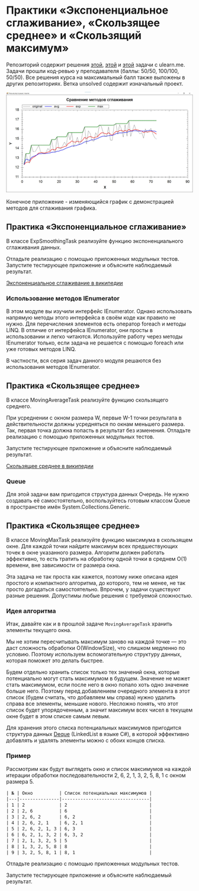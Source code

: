 ﻿
# ﻿Практики «Экспоненциальное сглаживание», «Скользящее среднее» и «Скользящий максимум»
Репозиторий содержит решения [этой](https://ulearn.me/course/basicprogramming2/Praktika_Eksponentsial_noe_sglazhivanie__c334ede2-2c35-4fcb-94cb-fb1c48e3e7bb), [этой](https://ulearn.me/course/basicprogramming2/Praktika_Skol_zyashchee_srednee__26c11465-87ec-4e5c-bed9-36987826b503) и [этой](https://ulearn.me/course/basicprogramming2/Praktika_Skol_zyashchiy_maksimum__361506eb-0938-4f41-817f-1d035037b368) задачи с ulearn.me.
Задачи прошли код-ревью у преподавателя (баллы: 50/50, 100/100, 50/50). Все решения курса на максимальный балл также выложены в других репозиториях.
Ветка unsolved содержит изначальный проект.

![](images_for_readme/Example.jpg)

Конечное приложение - изменяющийся график с демонстрацией методов для сглаживания графика.

## Практика «Экспоненциальное сглаживание»

В классе ExpSmoothingTask реализуйте функцию экспоненциального сглаживания данных.

Отладьте реализацию с помощью приложенных модульных тестов. Запустите тестирующее приложение и объясните наблюдаемый результат.

[Экспоненциальное сглаживание в википедии](http://en.wikipedia.org/wiki/Exponential_smoothing#The_exponential_moving_average)

### Использование методов IEnumerator

В этом модуле вы изучили интерфейс IEnumerator. Однако использовать напрямую методы этого интерфейса в своём коде как правило не нужно. Для перечисления элементов есть оператор foreach и методы LINQ. В отличие от интерфейса IEnumerator, они просты в использовании и легко читаются. Используйте работу через методы IEnumerator только, если задача не решается с помощью foreach или уже готовых методов LINQ.

В частности, вся серия задач данного модуля решаются без использования методов IEnumerator.

## Практика «Скользящее среднее»

В классе MovingAverageTask реализуйте функцию скользящего среднего.

При усреднении с окном размера W, первые W-1 точки результата в действительности должны усредняться по окнам меньшего размера. Так, первая точка должна попасть в результат без изменения. Отладьте реализацию с помощью приложенных модульных тестов.

Запустите тестирующее приложение и объясните наблюдаемый результат.

[Скользящее среднее в википедии](https://en.wikipedia.org/wiki/Moving_average#Simple_moving_average)

### Queue

Для этой задачи вам пригодится структура данных Очередь. Не нужно создавать её самостоятельно, воспользуйтесь готовым классом Queue в пространстве имён System.Collections.Generic.

## Практика «Скользящее среднее»

В классе MovingMaxTask реализуйте функцию максимума в скользящем окне. Для каждой точки найдите максимум всех предшествующих точек в окне указанного размера. Алгоритм должен работать эффективно, то есть тратить на обработку одной точки в среднем O(1) времени, вне зависимости от размера окна.

Эта задача не так проста как кажется, поэтому ниже описана идея простого и компактного алгоритма, до которого, тем не менее, не так просто догадаться самостоятельно. Впрочем, у задачи существуют разные решения. Допустимы любые решения с требуемой сложностью.

### Идея алгоритма

Итак, давайте как и в прошлой задаче  `MovingAverageTask`  хранить элементы текущего окна.

Мы не хотим пересчитывать максимум заново на каждой точке — это даст сложность обработки O(WindowSize), что слишком медленно по условию. Поэтому используем вспомогательную структуру данных, которая поможет это делать быстрее.

Будем отдельно хранить список только тех значений окна, которые потенциально могут стать максимумом в будущем. Значение не может стать максимумом, если после него в окно попало хоть одно значение больше него. Поэтому перед добавлением очередного элемента в этот список (будем считать, что добавляем мы справа) нужно удалить справа все элементы, меньшие нового. Несложно понять, что этот список будет упорядоченным, а значит максимум всех чисел в текущем окне будет в этом списке самым левым.

Для хранения этого списка потенциальных максимумов пригодится структура данных  [Deque](https://en.wikipedia.org/wiki/Double-ended_queue)  (LinkedList в языке C#), в которой эффективно добавлять и удалять элементы можно с обоих концов списка.

### Пример

Рассмотрим как будут выглядеть окно и список максимумов на каждой итерации обработки последовательности 2, 6, 2, 1, 3, 2, 5, 8, 1 с окном размера 5.

```
| № | Окно          | Список потенциальных максимумов |
|---|---------------|---------------------------------|
| 1 | 2             | 2                               |
| 2 | 2, 6          | 6                               |
| 3 | 2, 6, 2       | 6, 2                            |
| 4 | 2, 6, 2, 1    | 6, 2, 1                         |
| 5 | 2, 6, 2, 1, 3 | 6, 3                            |
| 6 | 6, 2, 1, 3, 2 | 6, 3, 2                         |
| 7 | 2, 1, 3, 2, 5 | 5                               |
| 8 | 1, 3, 2, 5, 8 | 8                               |
| 9 | 3, 2, 5, 8, 1 | 8, 1                            |
```

Отладьте реализацию с помощью приложенных модульных тестов.

Запустите тестирующее приложение и объясните наблюдаемый результат.

